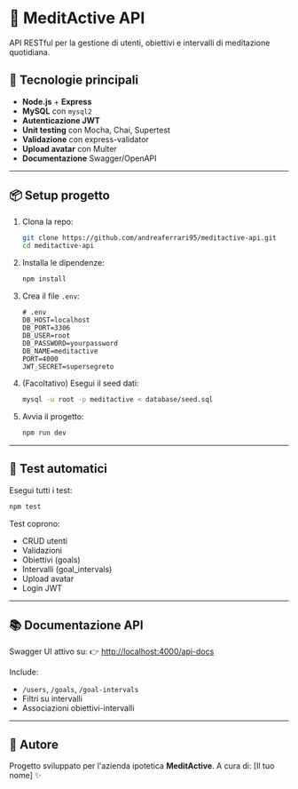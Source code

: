 # 🧘 MeditActive API

API RESTful per la gestione di utenti, obiettivi e intervalli di meditazione quotidiana.

## 🚀 Tecnologie principali

- **Node.js** + **Express**
- **MySQL** con `mysql2`
- **Autenticazione JWT**
- **Unit testing** con Mocha, Chai, Supertest
- **Validazione** con express-validator
- **Upload avatar** con Multer
- **Documentazione** Swagger/OpenAPI

---

## 📦 Setup progetto

1. Clona la repo:
   ```bash
   git clone https://github.com/andreaferrari95/meditactive-api.git
   cd meditactive-api
   ```

2. Installa le dipendenze:
   ```bash
   npm install
   ```

3. Crea il file `.env`:
   ```env
   # .env
   DB_HOST=localhost
   DB_PORT=3306
   DB_USER=root
   DB_PASSWORD=yourpassword
   DB_NAME=meditactive
   PORT=4000
   JWT_SECRET=supersegreto
   ```

4. (Facoltativo) Esegui il seed dati:
   ```bash
   mysql -u root -p meditactive < database/seed.sql
   ```

5. Avvia il progetto:
   ```bash
   npm run dev
   ```

---

## 🧪 Test automatici

Esegui tutti i test:
```bash
npm test
```
Test coprono:
- CRUD utenti
- Validazioni
- Obiettivi (goals)
- Intervalli (goal_intervals)
- Upload avatar
- Login JWT

---

## 📚 Documentazione API

Swagger UI attivo su:
👉 [http://localhost:4000/api-docs](http://localhost:4000/api-docs)

Include:
- `/users`, `/goals`, `/goal-intervals`
- Filtri su intervalli
- Associazioni obiettivi-intervalli

---

## 📌 Autore

Progetto sviluppato per l'azienda ipotetica **MeditActive**.
A cura di: [Il tuo nome] ✨

